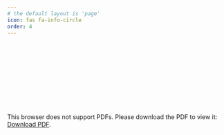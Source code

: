 ```yaml
---
# the default layout is 'page'
icon: fas fa-info-circle
order: 4
---
```

<object data="https://github.com/ajeddin/ajeddin/blob/main/Routine%20Email.pdf" type="application/pdf" width="700px" height="700px">
    <embed src="https://github.com/ajeddin/ajeddin/blob/main/Routine%20Email.pdf">
        <p>This browser does not support PDFs. Please download the PDF to view it: <a href="https://github.com/ajeddin/ajeddin/raw/main/Routine%20Email.pdf">Download PDF</a>.</p>
    </embed>
</object>

